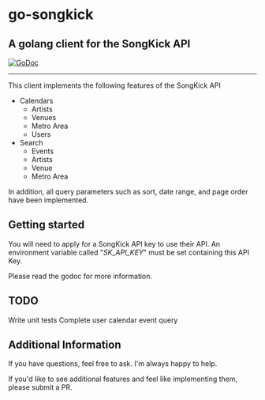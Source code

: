 **go-songkick**
===============

A golang client for the SongKick API
----------

[![GoDoc](https://godoc.org/github.com/mccainca/go-songkick?status.svg)](http://godoc.org/github.com/mccainca/go-songkick)

------------------------------------
This client implements the following features of the SongKick API

 - Calendars
	 - Artists
	 - Venues
	 - Metro Area
	 - Users
 - Search
	 - Events
	 - Artists
	 - Venue
	 - Metro Area

In addition, all query parameters such as sort, date range, and page order have been implemented.  

Getting started
---------------
You will need to apply for a SongKick API key to use their API.   An environment variable called "*SK_API_KEY*" must be set containing this API Key.   

Please read the godoc for more information.

TODO
----
Write unit tests
Complete user calendar event query

Additional Information
----------------------
If you have questions,  feel free to ask.  I'm always happy to help.

If you'd like to see additional features and feel like implementing them, please submit a PR.
